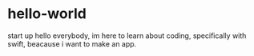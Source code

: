 # hello-world
start up
hello everybody, im here to learn about coding, specifically with swift, beacause i want to make an app.
